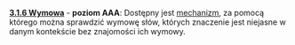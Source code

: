 [**3.1.6 Wymowa**](https://wcag.lepszyweb.pl/#pronunciation) - **poziom AAA**: Dostępny jest <a href="#" data-toggle="tooltip" data-original-title="{{site.data.glossary.mechanizm}}">mechanizm</a>, za pomocą którego można sprawdzić wymowę słów, których znaczenie jest niejasne w danym kontekście bez znajomości ich wymowy.

